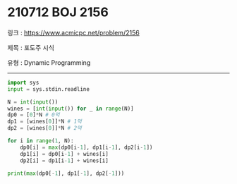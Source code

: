 # 210712 BOJ 2156

링크 : https://www.acmicpc.net/problem/2156

제목 : 포도주 시식

유형 : Dynamic Programming

---

```python
import sys
input = sys.stdin.readline

N = int(input())
wines = [int(input()) for _ in range(N)]
dp0 = [0]*N # 0먹
dp1 = [wines[0]]*N # 1먹
dp2 = [wines[0]]*N # 2먹

for i in range(1, N):
    dp0[i] = max(dp0[i-1], dp1[i-1], dp2[i-1])
    dp1[i] = dp0[i-1] + wines[i]
    dp2[i] = dp1[i-1] + wines[i]

print(max(dp0[-1], dp1[-1], dp2[-1]))
```


